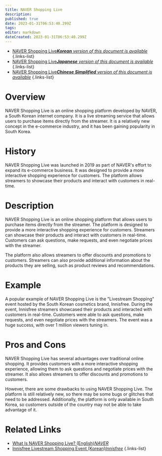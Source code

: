 ```yaml
---
title: NAVER Shopping Live
description: 
published: true
date: 2023-01-31T06:53:40.299Z
tags: 
editor: markdown
dateCreated: 2023-01-31T06:53:40.299Z
---
```


- [NAVER Shopping Live***Korean** version of this document is available*](/ko/Knowledge-base/Dictionary/naver-shopping-live)
{.links-list}
- [NAVER Shopping Live***Japanese** version of this document is available*](/ja/Knowledge-base/Dictionary/naver-shopping-live)
{.links-list}
- [NAVER Shopping Live***Chinese Simplified** version of this document is available*](/zh/Knowledge-base/Dictionary/naver-shopping-live)
{.links-list}


# Overview
NAVER Shopping Live is an online shopping platform developed by NAVER, a South Korean internet company. It is a live streaming service that allows users to purchase items directly from the streamer. It is a relatively new concept in the e-commerce industry, and it has been gaining popularity in South Korea.

# History
NAVER Shopping Live was launched in 2019 as part of NAVER's effort to expand its e-commerce business. It was designed to provide a more interactive shopping experience for customers. The platform allows streamers to showcase their products and interact with customers in real-time.

# Description
NAVER Shopping Live is an online shopping platform that allows users to purchase items directly from the streamer. The platform is designed to provide a more interactive shopping experience for customers. Streamers can showcase their products and interact with customers in real-time. Customers can ask questions, make requests, and even negotiate prices with the streamer.

The platform also allows streamers to offer discounts and promotions to customers. Streamers can also provide additional information about the products they are selling, such as product reviews and recommendations.

# Example
A popular example of NAVER Shopping Live is the "Livestream Shopping" event hosted by the South Korean cosmetics brand, Innisfree. During the event, Innisfree streamers showcased their products and interacted with customers in real-time. Customers were able to ask questions, make requests, and even negotiate prices with the streamers. The event was a huge success, with over 1 million viewers tuning in.

# Pros and Cons
NAVER Shopping Live has several advantages over traditional online shopping. It provides customers with a more interactive shopping experience, allowing them to ask questions and negotiate prices with the streamer. It also allows streamers to offer discounts and promotions to customers.

However, there are some drawbacks to using NAVER Shopping Live. The platform is still relatively new, so there may be some bugs or glitches that need to be addressed. Additionally, the platform is only available in South Korea, so customers outside of the country may not be able to take advantage of it.

# Related Links
- [What Is NAVER Shopping Live? (English)*NAVER*](https://www.naver.com/shopping-live)
- [Innisfree Livestream Shopping Event (Korean)*Innisfree*](https://www.innisfree.co.kr/event/livestream-shopping/)
{.links-list}